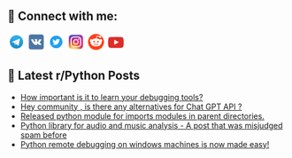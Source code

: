## 🔎 Connect with me:
[<img src="https://github.com/bullbesh/bullbesh/blob/main/images/Telegram.png" width="32" height="32" />](https://t.me/bullbesh)
[<img src="https://github.com/bullbesh/bullbesh/blob/main/images/VK.png" width="32" height="32" />](https://vk.com/bullbesh)
[<img src="https://github.com/bullbesh/bullbesh/blob/main/images/Twitter.png" width="32" height="32" />](https://twitter.com/bullbesh1)
[<img src="https://github.com/bullbesh/bullbesh/blob/main/images/Instagram.png" width="32" height="32" />](https://www.instagram.com/bullbesh)
[<img src="https://github.com/bullbesh/bullbesh/blob/main/images/Reddit.png" width="32" height="32" />](https://www.reddit.com/user/bullbesh)
[<img src="https://github.com/bullbesh/bullbesh/blob/main/images/YouTube.png" width="32" height="32" />](https://www.youtube.com/channel/UCtfjRs6uzgq5mfm8S06WTcg)

## 📕 Latest r/Python Posts
<!-- BLOG-POST-LIST:START -->
- [How important is it to learn your debugging tools?](https://www.reddit.com/r/Python/comments/11nr5bh/how_important_is_it_to_learn_your_debugging_tools/)
- [Hey community , is there any alternatives for Chat GPT API ?](https://www.reddit.com/r/Python/comments/11nqrzs/hey_community_is_there_any_alternatives_for_chat/)
- [Released python module for imports modules in parent directories.](https://www.reddit.com/r/Python/comments/11npl20/released_python_module_for_imports_modules_in/)
- [Python library for audio and music analysis - A post that was misjudged spam before](https://www.reddit.com/r/Python/comments/11npgrd/python_library_for_audio_and_music_analysis_a/)
- [Python remote debugging on windows machines is now made easy!](https://www.reddit.com/r/Python/comments/11nod6t/python_remote_debugging_on_windows_machines_is/)
<!-- BLOG-POST-LIST:END -->
